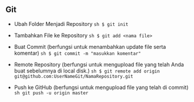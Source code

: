 ## Git

* Ubah Folder Menjadi Repository
``sh
$ git init
``

* Tambahkan File ke Repository
``sh
$ git add <nama file>
``

* Buat Commit (berfungsi untuk menambahkan update file serta komentar) 
``sh
$ git commit -m "masukkan komentar"
``

* Remote Repository (berfungsi untuk mengupload file yang telah Anda buat sebelumnya di local disk.)
``sh
$ git remote add origin git@github.com:UserNameGit/NamaRepository.git
``

* Push ke GitHub (berfungsi untuk mengupload file yang telah di commit) 
``sh
git push -u origin master
``
